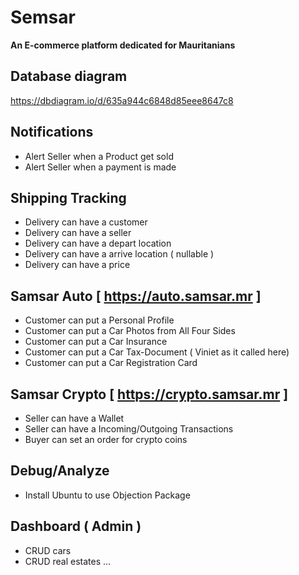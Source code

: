 # Semsar
**An E-commerce platform dedicated for Mauritanians**


## Database diagram
https://dbdiagram.io/d/635a944c6848d85eee8647c8

## Notifications
- Alert Seller when a Product get sold
- Alert Seller when a payment is made

## Shipping Tracking
- Delivery can have a customer
- Delivery can have a seller
- Delivery can have a depart location
- Delivery can have a arrive location ( nullable )
- Delivery can have a price

## Samsar Auto [ https://auto.samsar.mr ]
- Customer can put a Personal Profile
- Customer can put a Car Photos from All Four Sides
- Customer can put a Car Insurance
- Customer can put a Car Tax-Document ( Viniet as it called here)
- Customer can put a Car Registration Card

## Samsar Crypto [ https://crypto.samsar.mr ]
- Seller can have a Wallet
- Seller can have a Incoming/Outgoing Transactions
- Buyer can set an order for crypto coins

## Debug/Analyze
 - Install Ubuntu to use Objection Package

## Dashboard ( Admin )
- CRUD cars
- CRUD real estates
...
